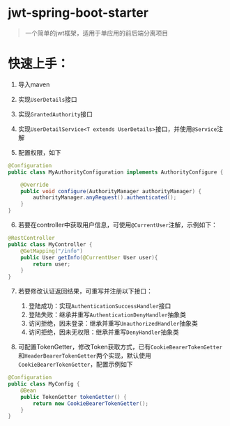 # jwt-spring-boot-starter

> 一个简单的jwt框架，适用于单应用的前后端分离项目



# 快速上手：

1. 导入maven
2. 实现`UserDetails`接口

3. 实现`GrantedAuthority`接口
4. 实现`UserDetailService<T extends UserDetails>`接口，并使用`@Service`注解
5. 配置权限，如下

```java
@Configuration
public class MyAuthorityConfiguration implements AuthorityConfigure {

    @Override
    public void configure(AuthorityManager authorityManager) {
        authorityManager.anyRequest().authenticated();
    }
}
```

6. 若要在controller中获取用户信息，可使用`@CurrentUser`注解，示例如下：
   
```java
@RestController
public class MyController {
    @GetMapping("/info")
    public User getInfo(@CurrentUser User user){
        return user;
    }
}
```

7. 若要修改认证返回结果，可重写并注册以下接口：

   1. 登陆成功：实现`AuthenticationSuccessHandler`接口
   2. 登陆失败：继承并重写`AuthenticationDenyHandler`抽象类
   3. 访问拒绝，因未登录：继承并重写`UnauthorizedHandler`抽象类
   4. 访问拒绝，因未无权限：继承并重写`DenyHandler`抽象类

8. 可配置TokenGetter，修改Token获取方式，已有`CookieBearerTokenGetter`和`HeaderBearerTokenGetter`两个实现，默认使用`CookieBearerTokenGetter`，配置示例如下
```java
@Configuration
public class MyConfig {
    @Bean
    public TokenGetter tokenGetter() {
        return new CookieBearerTokenGetter();
    }
}
```
